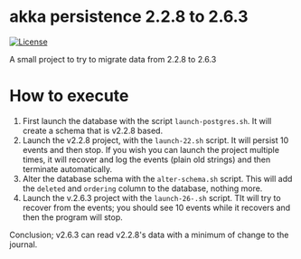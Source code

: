# akka persistence 2.2.8 to 2.6.3

[![License](http://img.shields.io/:license-Apache%202-red.svg)](http://www.apache.org/licenses/LICENSE-2.0.txt)

A small project to try to migrate data from 2.2.8 to 2.6.3

# How to execute
1. First launch the database with the script `launch-postgres.sh`. It will create a schema that is v2.2.8 based.
2. Launch the v2.2.8 project, with the `launch-22.sh` script. It will persist 10 events and then stop. If you wish you can
   launch the project multiple times, it will recover and log the events (plain old strings) and then terminate automatically.
3. Alter the database schema with the `alter-schema.sh` script. This will add the `deleted` and `ordering` column to the database, nothing more.
4. Launch the v.2.6.3 project with the `launch-26-.sh` script. TIt will try to recover from the events; you should see 10 events while it recovers and then the program will stop.

Conclusion; v2.6.3 can read v2.2.8's data with a minimum of change to the journal.

